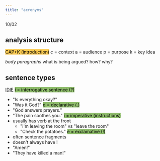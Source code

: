 ```yaml
---
title: "acronyms"
---
```

10/02
## analysis structure
<mark style="background: #F9C74F;">CAP+K (introduction)</mark>
c = context
a = audience
p = purpose
k = key idea

*body paragraphs*
what is being argued?
how?
why?

## sentence types
<u>IDIE</u>
<mark style="background: #90BE6D;">i = interrogative sentence (?)</mark>
- "Is everything okay?" 
- "Was it God?"
<mark style="background: #90BE6D;">d = declarative (.)</mark>
- "God answers prayers."
- "The pain soothes you."
<mark style="background: #90BE6D;">i = imperative (instructions)</mark>
- usually has verb at the front
	- "i'm leaving the room" vs "leave the room"
	- "Check the potatoes."
<mark style="background: #90BE6D;">e = exclamative (!)</mark>
- often sentence fragments
- doesn't always have !
- "Amen!"
- "They have killed a man!"